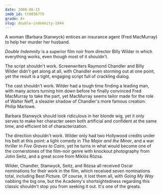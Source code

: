 ```yaml
---
date: 2008-06-15
imdb_id: tt0036775
grade: A+
slug: double-indemnity-1944
---
```


A woman (Barbara Stanwyck) entices an insurance agent (Fred MacMurray) to help her murder her husband.

_Double Indemnity_ is a superior film noir from director Billy Wilder in which everything works, even though most of it shouldn't.

The script shouldn't work. Screenwriters Raymond Chandler and Billy Wilder didn't get along at all, with Chandler even storming out at one point, yet the result is a tight, engaging script full of crackling dialog.

The cast shouldn't work. Wilder had a tough time finding a leading man, with many actors turning him down before he finally convinced Fred MacMurray to take the part, yet MacMurray seems tailor made for the role of Walter Neff, a sleazier shadow of Chandler's more famous creation: Philip Marlowe.

Barbara Stanwyck should look ridiculous in her blonde wig, yet it only serves to make her character seem both artificial and confident at the same time, and efficient bit of characterization.

The direction shouldn't work. Wilder only had two Hollywood credits under his belt at this point: a light comedy in <span data-imdb-id="tt0035019">_The Major and the Minor_</span>, and a war thriller in <span data-imdb-id="tt0035884">_Five Graves to Cairo_</span>, yet he turns in what would become one of the cornerstones of the film-noir genre with knockout photography from John Seitz, and a great score from Miklós Rózsa.

Wilder, Chandler, Stanwyck, Seitz, and Rózsa all received Oscar nominations for their work in the film, which received seven nominations total, including Best Picture. Of course, it lost them all, with <span data-imdb-id="tt0036872">_Going My Way_</span> nabbing the big one, but the Academy's shortsightedness regarding this classic shouldn't stop you from seeking it out. It's one of the greats.
